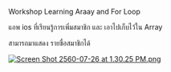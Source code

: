 Workshop Learning Araay and For Loop

แอพ ios ที่เรียนรู้การเพิ่มสมาชิก และ เอาไปเก็บไว้ใน Array

สามารถมาแสดง รายชื่อสมาชิกได้

[![Screen Shot 2560-07-26 at 1.30.25 PM.png](https://s4.postimg.org/jn4bkw8xp/Screen_Shot_2560-07-26_at_1.30.25_PM.png)](https://postimg.org/image/xgso9y1ix/)
